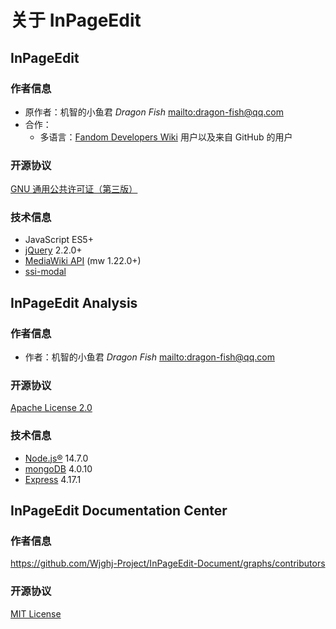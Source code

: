 # 关于 InPageEdit

## InPageEdit

### 作者信息

- 原作者：机智的小鱼君 _Dragon Fish_ <mailto:dragon-fish@qq.com>
- 合作：
  - 多语言：[Fandom Developers Wiki](https://dev.fandom.com/) 用户以及来自 GitHub 的用户

### 开源协议

[GNU 通用公共许可证（第三版）](http://www.gnu.org/licenses/gpl-3.0.html)

### 技术信息

- JavaScript ES5+
- [jQuery](https://jquery.com/) 2.2.0+
- [MediaWiki API](https://mediawiki.org/w/api.php) (mw 1.22.0+)
- [ssi-modal](http://ssbeefeater.github.io/)

## InPageEdit Analysis

### 作者信息

- 作者：机智的小鱼君 _Dragon Fish_ <mailto:dragon-fish@qq.com>

### 开源协议

[Apache License 2.0](http://www.apache.org/licenses/LICENSE-2.0)

### 技术信息

- [Node.js®](https://nodejs.org/) 14.7.0
- [mongoDB](https://www.mongodb.com/) 4.0.10
- [Express](http://expressjs.com/) 4.17.1

## InPageEdit Documentation Center

### 作者信息

<https://github.com/Wjghj-Project/InPageEdit-Document/graphs/contributors>

### 开源协议

[MIT License](https://opensource.org/licenses/MIT)